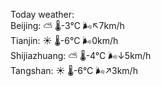 Today weather:  
Beijing: ⛅️  🌡️-3°C 🌬️↖7km/h  
Tianjin: ☀️   🌡️-6°C 🌬️0km/h  
Shijiazhuang: ⛅️  🌡️-4°C 🌬️↓5km/h  
Tangshan: ☀️   🌡️-6°C 🌬️↗3km/h  

